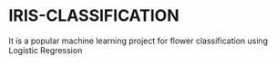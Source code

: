 # IRIS-CLASSIFICATION
It is a popular machine learning project for flower classification using Logistic Regression 
